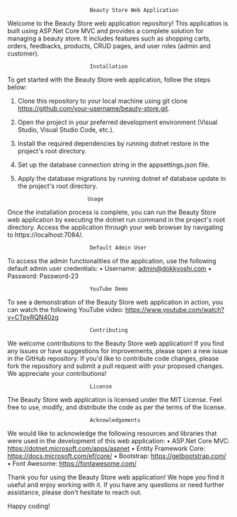                               Beauty Store Web Application

Welcome to the Beauty Store web application repository! This application is built using ASP.Net Core MVC and provides a complete solution for managing a beauty store. It includes features such as shopping carts, orders, feedbacks, products, CRUD pages, and user roles (admin and customer).

                              Installation

To get started with the Beauty Store web application, follow the steps below:
1.	Clone this repository to your local machine using git clone https://github.com/your-username/beauty-store.git.
2.	Open the project in your preferred development environment (Visual Studio, Visual Studio Code, etc.).
3.	Install the required dependencies by running dotnet restore in the project's root directory.
4.	Set up the database connection string in the appsettings.json file.
5.	Apply the database migrations by running dotnet ef database update in the project's root directory.

                              Usage

Once the installation process is complete, you can run the Beauty Store web application by executing the dotnet run command in the project's root directory.
Access the application through your web browser by navigating to https://localhost:7084/.

                              Default Admin User

To access the admin functionalities of the application, use the following default admin user credentials:
•	Username: admin@dokkyoshi.com
•	Password: Password-23 

                              YouTube Demo

To see a demonstration of the Beauty Store web application in action, you can watch the following YouTube video:
https://www.youtube.com/watch?v=CTpvRQN40zg

                              Contributing

We welcome contributions to the Beauty Store web application! If you find any issues or have suggestions for improvements, please open a new issue in the GitHub repository.
If you'd like to contribute code changes, please fork the repository and submit a pull request with your proposed changes. We appreciate your contributions!

                              License

The Beauty Store web application is licensed under the MIT License. Feel free to use, modify, and distribute the code as per the terms of the license.

                              Acknowledgements

We would like to acknowledge the following resources and libraries that were used in the development of this web application:
•	ASP.Net Core MVC: https://dotnet.microsoft.com/apps/aspnet
•	Entity Framework Core: https://docs.microsoft.com/ef/core/
•	Bootstrap: https://getbootstrap.com/
•	Font Awesome: https://fontawesome.com/

Thank you for using the Beauty Store web application! We hope you find it useful and enjoy working with it. If you have any questions or need further assistance, please don't hesitate to reach out.

Happy coding!

